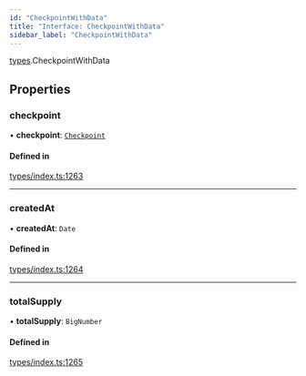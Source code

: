 ```yaml
---
id: "CheckpointWithData"
title: "Interface: CheckpointWithData"
sidebar_label: "CheckpointWithData"
---
```


[types](../../../modules/Types/Types.md).CheckpointWithData

## Properties

### checkpoint

• **checkpoint**: [`Checkpoint`](../../../classes/API/Entities/Checkpoint/Checkpoint.md)

#### Defined in

[types/index.ts:1263](https://github.com/PolymeshAssociation/polymesh-sdk/blob/adcc38781/src/types/index.ts#L1263)

___

### createdAt

• **createdAt**: `Date`

#### Defined in

[types/index.ts:1264](https://github.com/PolymeshAssociation/polymesh-sdk/blob/adcc38781/src/types/index.ts#L1264)

___

### totalSupply

• **totalSupply**: `BigNumber`

#### Defined in

[types/index.ts:1265](https://github.com/PolymeshAssociation/polymesh-sdk/blob/adcc38781/src/types/index.ts#L1265)
